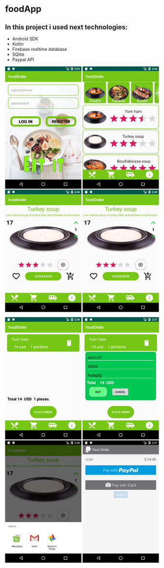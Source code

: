 # foodApp
## In this project i used next technologies:
* Android SDK
* Kotlin
* Firebase realtime database
* SQlite
* Paypal API


<img src="Screenshots/auth.png" width=250 height=400> <img src="Screenshots/main.png" width=250 height=400> <img src="Screenshots/singleitem.png" width=250 height=400> <img src="Screenshots/singleitem.png" width=250 height=400>

 <img src="Screenshots/cart.png" width=250 height=400> <img src="Screenshots/orderdialog.png" width=250 height=400> <img src="Screenshots/share.png" width=250 height=400>  <img src="Screenshots/paypal.png" width=250 height=400>



